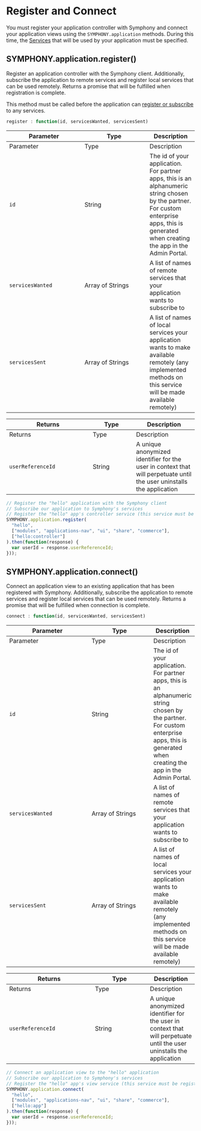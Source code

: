 # Register and Connect

You must register your application controller with Symphony and connect your application views using the `SYMPHONY.application` methods. During this time, the [Services](extension-api-services/) that will be used by your application must be specified.

## SYMPHONY.application.register()

Register an application controller with the Symphony client. Additionally, subscribe the application to remote services and register local services that can be used remotely. Returns a promise that will be fulfilled when registration is complete.

This method must be called before the application can [register or subscribe](extension-api-services/register-and-subscribe.md) to any services.

```javascript
register : function(id, servicesWanted, servicesSent)
```

<table data-header-hidden><thead><tr><th width="185.33333333333331">Parameter</th><th width="158">Type</th><th>Description</th></tr></thead><tbody><tr><td>Parameter</td><td>Type</td><td>Description</td></tr><tr><td><code>id</code></td><td>String</td><td>The id of your application. For partner apps, this is an alphanumeric string chosen by the partner. For custom enterprise apps, this is generated when creating the app in the Admin Portal.</td></tr><tr><td><code>servicesWanted</code></td><td>Array of Strings</td><td>A list of names of remote services that your application wants to subscribe to</td></tr><tr><td><code>servicesSent</code></td><td>Array of Strings</td><td>A list of names of local services your application wants to make available remotely (any implemented methods on this service will be made available remotely)</td></tr></tbody></table>

<table data-header-hidden><thead><tr><th width="207.33333333333331">Returns</th><th width="100">Type</th><th>Description</th></tr></thead><tbody><tr><td>Returns</td><td>Type</td><td>Description</td></tr><tr><td><code>userReferenceId</code></td><td>String</td><td>A unique anonymized identifier for the user in context that will perpetuate until the user uninstalls the application</td></tr></tbody></table>

```javascript
// Register the "hello" application with the Symphony client
// Subscribe our application to Symphony's services
// Register the "hello" app's controller service (this service must be registered using SYMPHONY.services.register())
SYMPHONY.application.register(
  "hello",
  ["modules", "applications-nav", "ui", "share", "commerce"],
  ["hello:controller"]
).then(function(response) {
  var userId = response.userReferenceId;
}));
```

## SYMPHONY.application.connect()

Connect an application view to an existing application that has been registered with Symphony. Additionally, subscribe the application to remote services and register local services that can be used remotely. Returns a promise that will be fulfilled when connection is complete.

```javascript
connect : function(id, servicesWanted, servicesSent)
```

<table data-header-hidden><thead><tr><th width="211.33333333333331">Parameter</th><th width="157">Type</th><th>Description</th></tr></thead><tbody><tr><td>Parameter</td><td>Type</td><td>Description</td></tr><tr><td><code>id</code></td><td>String</td><td>The id of your application. For partner apps, this is an alphanumeric string chosen by the partner. For custom enterprise apps, this is generated when creating the app in the Admin Portal.</td></tr><tr><td><code>servicesWanted</code></td><td>Array of Strings</td><td>A list of names of remote services that your application wants to subscribe to</td></tr><tr><td><code>servicesSent</code></td><td>Array of Strings</td><td>A list of names of local services your application wants to make available remotely (any implemented methods on this service will be made available remotely)</td></tr></tbody></table>

<table data-header-hidden><thead><tr><th width="213.33333333333331">Returns</th><th width="131">Type</th><th>Description</th></tr></thead><tbody><tr><td>Returns</td><td>Type</td><td>Description</td></tr><tr><td><code>userReferenceId</code></td><td>String</td><td>A unique anonymized identifier for the user in context that will perpetuate until the user uninstalls the application</td></tr></tbody></table>

```javascript
// Connect an application view to the "hello" application
// Subscribe our application to Symphony's services
// Register the "hello" app's view service (this service must be registered using SYMPHONY.services.register())
SYMPHONY.application.connect(
  "hello",
  ["modules", "applications-nav", "ui", "share", "commerce"],
  ["hello:app"]
).then(function(response) {
  var userId = response.userReferenceId;
}));
```
